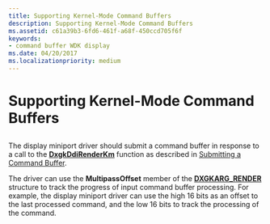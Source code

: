 ```yaml
---
title: Supporting Kernel-Mode Command Buffers
description: Supporting Kernel-Mode Command Buffers
ms.assetid: c61a39b3-6fd6-461f-a68f-450ccd705f6f
keywords:
- command buffer WDK display
ms.date: 04/20/2017
ms.localizationpriority: medium
---
```


# Supporting Kernel-Mode Command Buffers


## <span id="ddk_introduction_to_command_and_dma_buffers_gg"></span><span id="DDK_INTRODUCTION_TO_COMMAND_AND_DMA_BUFFERS_GG"></span>


The display miniport driver should submit a command buffer in response to a call to the [**DxgkDdiRenderKm**](https://docs.microsoft.com/windows-hardware/drivers/ddi/d3dkmddi/nc-d3dkmddi-dxgkddi_renderkm) function as described in [Submitting a Command Buffer](submitting-a-command-buffer.md).

The driver can use the **MultipassOffset** member of the [**DXGKARG\_RENDER**](https://docs.microsoft.com/windows-hardware/drivers/ddi/d3dkmddi/ns-d3dkmddi-_dxgkarg_render) structure to track the progress of input command buffer processing. For example, the display miniport driver can use the high 16 bits as an offset to the last processed command, and the low 16 bits to track the processing of the command.

 

 





